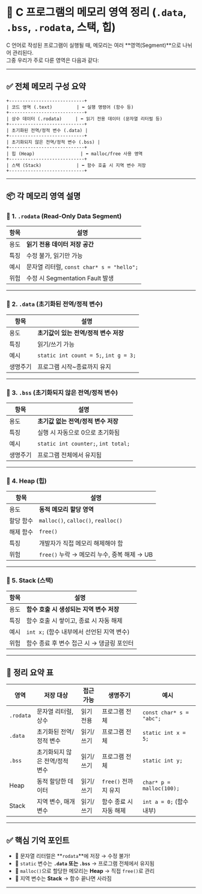 # 🧠 C 프로그램의 메모리 영역 정리 (`.data`, `.bss`, `.rodata`, 스택, 힙)

C 언어로 작성된 프로그램이 실행될 때, 메모리는 여러 **영역(Segment)**으로 나뉘어 관리된다.  
그중 우리가 주로 다룬 영역은 다음과 같다:

---

## ✅ 전체 메모리 구성 요약

```
+----------------------------+
| 코드 영역 (.text)         | ⬅ 실행 명령어 (함수 등)
+----------------------------+
| 상수 데이터 (.rodata)     | ⬅ 읽기 전용 데이터 (문자열 리터럴 등)
+----------------------------+
| 초기화된 전역/정적 변수 (.data) |
+----------------------------+
| 초기화되지 않은 전역/정적 변수 (.bss) |
+----------------------------+
| 힙 (Heap)                 | ⬅ malloc/free 사용 영역
+----------------------------+
| 스택 (Stack)             | ⬅ 함수 호출 시 지역 변수 저장
+----------------------------+
```

---

## 📦 각 메모리 영역 설명

### 🔸 1. `.rodata` (Read-Only Data Segment)

| 항목 | 설명 |
|------|------|
| 용도 | **읽기 전용 데이터 저장 공간** |
| 특징 | 수정 불가, 읽기만 가능 |
| 예시 | 문자열 리터럴, `const char* s = "hello";` |
| 위험 | 수정 시 Segmentation Fault 발생 |

---

### 🔸 2. `.data` (초기화된 전역/정적 변수)

| 항목 | 설명 |
|------|------|
| 용도 | **초기값이 있는 전역/정적 변수 저장** |
| 특징 | 읽기/쓰기 가능 |
| 예시 | `static int count = 5;`, `int g = 3;` |
| 생명주기 | 프로그램 시작~종료까지 유지 |

---

### 🔸 3. `.bss` (초기화되지 않은 전역/정적 변수)

| 항목 | 설명 |
|------|------|
| 용도 | **초기값 없는 전역/정적 변수 저장** |
| 특징 | 실행 시 자동으로 0으로 초기화됨 |
| 예시 | `static int counter;`, `int total;` |
| 생명주기 | 프로그램 전체에서 유지됨 |

---

### 🔸 4. Heap (힙)

| 항목 | 설명 |
|------|------|
| 용도 | **동적 메모리 할당 영역** |
| 할당 함수 | `malloc()`, `calloc()`, `realloc()` |
| 해제 함수 | `free()` |
| 특징 | 개발자가 직접 메모리 해제해야 함 |
| 위험 | `free()` 누락 → 메모리 누수, 중복 해제 → UB |

---

### 🔸 5. Stack (스택)

| 항목 | 설명 |
|------|------|
| 용도 | **함수 호출 시 생성되는 지역 변수 저장** |
| 특징 | 함수 호출 시 쌓이고, 종료 시 자동 해제 |
| 예시 | `int x;` (함수 내부에서 선언된 지역 변수) |
| 위험 | 함수 종료 후 변수 접근 시 → 댕글링 포인터 |

---

## 🧠 정리 요약 표

| 영역     | 저장 대상                   | 접근 가능 | 생명주기              | 예시                              |
|----------|------------------------------|------------|------------------------|-----------------------------------|
| `.rodata`| 문자열 리터럴, 상수         | 읽기 전용 | 프로그램 전체         | `const char* s = "abc";`          |
| `.data`  | 초기화된 전역/정적 변수     | 읽기/쓰기 | 프로그램 전체         | `static int x = 5;`               |
| `.bss`   | 초기화되지 않은 전역/정적 변수 | 읽기/쓰기 | 프로그램 전체         | `static int y;`                   |
| Heap     | 동적 할당한 데이터          | 읽기/쓰기 | `free()` 전까지 유지  | `char* p = malloc(100);`          |
| Stack    | 지역 변수, 매개변수         | 읽기/쓰기 | 함수 종료 시 자동 해제 | `int a = 0;` (함수 내부)         |

---

## ✅ 핵심 기억 포인트

- 📌 문자열 리터럴은 **`rodata`**에 저장 → 수정 불가!
- 📌 `static` 변수는 **`.data` 또는 `.bss`** → 프로그램 전체에서 유지됨
- 📌 `malloc()`으로 할당한 메모리는 **Heap** → 직접 `free()`로 관리
- 📌 지역 변수는 **Stack** → 함수 끝나면 사라짐

---

